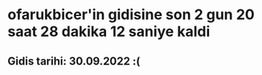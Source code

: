# ofarukbicer'in gidisine son 2 gun 20 saat 28 dakika 12 saniye kaldi

## Gidis tarihi: 30.09.2022 :(